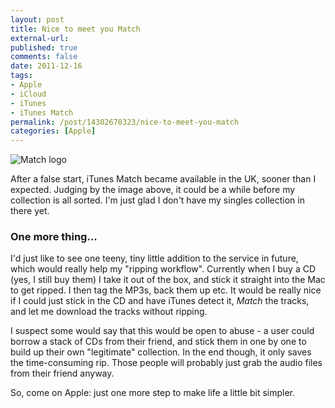 ```yaml
---
layout: post
title: Nice to meet you Match
external-url: 
published: true
comments: false
date: 2011-12-16
tags:
- Apple
- iCloud
- iTunes
- iTunes Match
permalink: /post/14302670323/nice-to-meet-you-match
categories: [Apple]
---
```


![Match logo][1]

After a false start, iTunes Match became available in the UK, sooner than I expected. Judging by the image above, it could be a while before my collection is all sorted. I'm just glad I don't have my singles collection in there yet.

### One more thing...

I'd just like to see one teeny, tiny little addition to the service in future, which would really help my "ripping workflow". Currently when I buy a CD (yes, I still buy them) I take it out of the box, and stick it straight into the Mac to get ripped. I then tag the MP3s, back them up etc. It would be really nice if I could just stick in the CD and have iTunes detect it, *Match* the tracks, and let me download the tracks without ripping.

I suspect some would say that this would be open to abuse - a user could borrow a stack of CDs from their friend, and stick them in one by one to build up their own "legitimate" collection. In the end though, it only saves the time-consuming rip. Those people will probably just grab the audio files from their friend anyway.

So, come on Apple: just one more step to make life a little bit simpler.

[1]: http://content.chatswood.org.uk/photo/2011/12/iTunesMatch.png "Waiting..."
